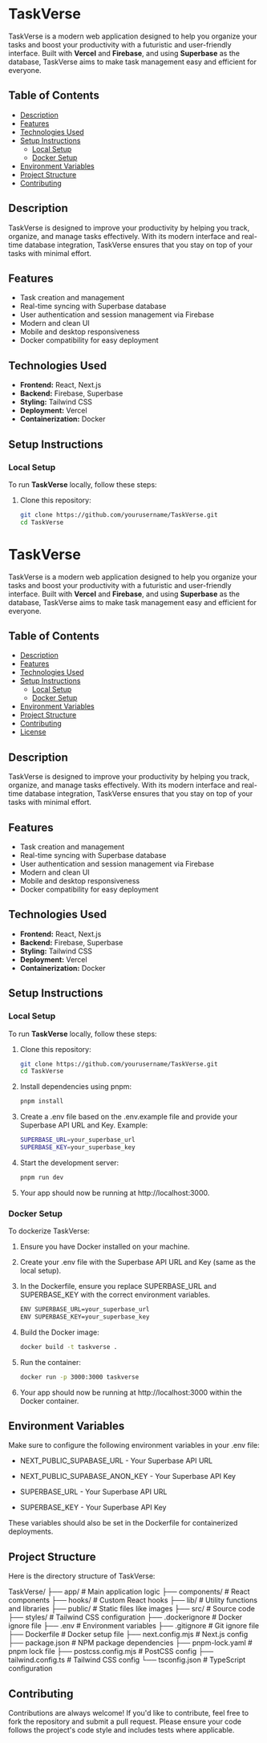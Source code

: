 # TaskVerse

TaskVerse is a modern web application designed to help you organize your tasks and boost your productivity with a futuristic and user-friendly interface. Built with **Vercel** and **Firebase**, and using **Superbase** as the database, TaskVerse aims to make task management easy and efficient for everyone.

## Table of Contents

- [Description](#description)
- [Features](#features)
- [Technologies Used](#technologies-used)
- [Setup Instructions](#setup-instructions)
  - [Local Setup](#local-setup)
  - [Docker Setup](#docker-setup)
- [Environment Variables](#environment-variables)
- [Project Structure](#project-structure)
- [Contributing](#contributing)

## Description

TaskVerse is designed to improve your productivity by helping you track, organize, and manage tasks effectively. With its modern interface and real-time database integration, TaskVerse ensures that you stay on top of your tasks with minimal effort.

## Features

- Task creation and management
- Real-time syncing with Superbase database
- User authentication and session management via Firebase
- Modern and clean UI
- Mobile and desktop responsiveness
- Docker compatibility for easy deployment

## Technologies Used

- **Frontend:** React, Next.js
- **Backend:** Firebase, Superbase
- **Styling:** Tailwind CSS
- **Deployment:** Vercel
- **Containerization:** Docker

## Setup Instructions

### Local Setup

To run **TaskVerse** locally, follow these steps:

1. Clone this repository:

   ```bash
   git clone https://github.com/yourusername/TaskVerse.git
   cd TaskVerse
# TaskVerse

TaskVerse is a modern web application designed to help you organize your tasks and boost your productivity with a futuristic and user-friendly interface. Built with **Vercel** and **Firebase**, and using **Superbase** as the database, TaskVerse aims to make task management easy and efficient for everyone.

## Table of Contents

- [Description](#description)
- [Features](#features)
- [Technologies Used](#technologies-used)
- [Setup Instructions](#setup-instructions)
  - [Local Setup](#local-setup)
  - [Docker Setup](#docker-setup)
- [Environment Variables](#environment-variables)
- [Project Structure](#project-structure)
- [Contributing](#contributing)
- [License](#license)

## Description

TaskVerse is designed to improve your productivity by helping you track, organize, and manage tasks effectively. With its modern interface and real-time database integration, TaskVerse ensures that you stay on top of your tasks with minimal effort.

## Features

- Task creation and management
- Real-time syncing with Superbase database
- User authentication and session management via Firebase
- Modern and clean UI
- Mobile and desktop responsiveness
- Docker compatibility for easy deployment

## Technologies Used

- **Frontend:** React, Next.js
- **Backend:** Firebase, Superbase
- **Styling:** Tailwind CSS
- **Deployment:** Vercel
- **Containerization:** Docker

## Setup Instructions

### Local Setup

To run **TaskVerse** locally, follow these steps:

1. Clone this repository:

   ```bash
   git clone https://github.com/yourusername/TaskVerse.git
   cd TaskVerse
   ```
   
2. Install dependencies using pnpm:

   ```bash
   pnpm install
   ```

3. Create a .env file based on the .env.example file and provide your Superbase API URL and Key. Example:

   ```bash
   SUPERBASE_URL=your_superbase_url
   SUPERBASE_KEY=your_superbase_key
   ```

4. Start the development server:

   ```bash
   pnpm run dev
   ```
   
5. Your app should now be running at http://localhost:3000.
   
### Docker Setup

To dockerize TaskVerse:

1. Ensure you have Docker installed on your machine.

2. Create your .env file with the Superbase API URL and Key (same as the local setup).

3. In the Dockerfile, ensure you replace SUPERBASE_URL and SUPERBASE_KEY with the correct environment variables.

   ```bash
   ENV SUPERBASE_URL=your_superbase_url
   ENV SUPERBASE_KEY=your_superbase_key
   ```
   
4. Build the Docker image:

   ```bash
   docker build -t taskverse .
   ```
   
5. Run the container:

   ```bash
   docker run -p 3000:3000 taskverse
   ```

6. Your app should now be running at http://localhost:3000 within the Docker container.

## Environment Variables

Make sure to configure the following environment variables in your .env file:

 - NEXT_PUBLIC_SUPABASE_URL - Your Superbase API URL

 - NEXT_PUBLIC_SUPABASE_ANON_KEY - Your Superbase API Key

 - SUPERBASE_URL - Your Superbase API URL

 - SUPERBASE_KEY - Your Superbase API Key

These variables should also be set in the Dockerfile for containerized deployments.

## Project Structure

Here is the directory structure of TaskVerse:

TaskVerse/
├── app/                      # Main application logic
├── components/               # React components
├── hooks/                    # Custom React hooks
├── lib/                      # Utility functions and libraries
├── public/                   # Static files like images
├── src/                      # Source code
├── styles/                   # Tailwind CSS configuration
├── .dockerignore             # Docker ignore file
├── .env                      # Environment variables
├── .gitignore                # Git ignore file
├── Dockerfile                # Docker setup file
├── next.config.mjs           # Next.js config
├── package.json              # NPM package dependencies
├── pnpm-lock.yaml            # pnpm lock file
├── postcss.config.mjs        # PostCSS config
├── tailwind.config.ts        # Tailwind CSS config
└── tsconfig.json             # TypeScript configuration

## Contributing

Contributions are always welcome! If you'd like to contribute, feel free to fork the repository and submit a pull request. Please ensure your code follows the project's code style and includes tests where applicable.


